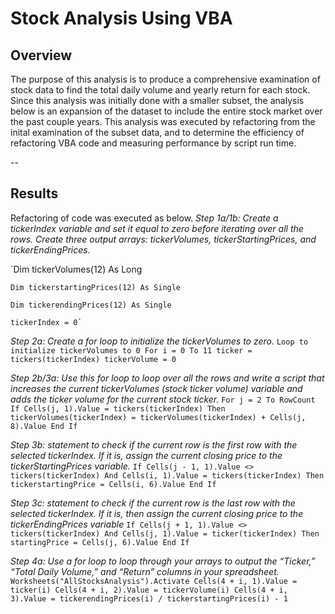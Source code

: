 # Stock Analysis Using VBA 
## Overview
The purpose of this analysis is to produce a comprehensive examination of stock data to find the total daily volume and yearly return for each stock. Since this analysis was initially done with a smaller subset, the analysis below is an expansion of the dataset to include the entire stock market over the past couple years. This analysis was executed by refactoring from the inital examination of the subset data, and to determine the efficiency of refactoring VBA code and measuring performance by script run time. 

--
## Results 
Refactoring of code was executed as below. 
*Step 1a/1b: Create a tickerIndex variable and set it equal to zero before iterating over all the rows.* 
*Create three output arrays: tickerVolumes, tickerStartingPrices, and tickerEndingPrices.*

   `Dim tickerVolumes(12) As Long

    Dim tickerstartingPrices(12) As Single
    
    Dim tickerendingPrices(12) As Single 
    
    tickerIndex = 0`

*Step 2a: Create a for loop to initialize the tickerVolumes to zero.*
`Loop to initialize tickerVolumes to 0
    For i = 0 To 11
    ticker = tickers(tickerIndex)
    tickerVolume = 0`

*Step 2b/3a: Use this for loop to loop over all the rows and write a script that increases the current tickerVolumes (stock ticker volume) variable and adds the ticker volume for the current stock ticker.*
`For j = 2 To RowCount
     If Cells(j, 1).Value = tickers(tickerIndex) Then
               tickerVolumes(tickerIndex) = tickerVolumes(tickerIndex) + Cells(j, 8).Value
               End If`

*Step 3b: statement to check if the current row is the first row with the selected tickerIndex. If it is,  assign the current closing price to the tickerStartingPrices variable.*
 `If Cells(j - 1, 1).Value <> tickers(tickerIndex) And Cells(i, 1).Value = tickers(tickerIndex) Then
 tickerstartingPrice = Cells(i, 6).Value
               End If`
               
*Step 3c: statement to check if the current row is the last row with the selected tickerIndex. If it is, then assign the current closing price to the tickerEndingPrices variable*
`If Cells(j + 1, 1).Value <> tickers(tickerIndex) And Cells(j, 1).Value = ticker(tickerIndex) Then
startingPrice = Cells(j, 6).Value
 End If`
               
*Step 4a: Use a for loop to loop through your arrays to output the “Ticker,” “Total Daily Volume,” and “Return” columns in your spreadsheet.*
  `Worksheets("AllStocksAnalysis").Activate
       Cells(4 + i, 1).Value = ticker(i)
       Cells(4 + i, 2).Value = tickerVolume(i)
       Cells(4 + i, 3).Value = tickerendingPrices(i) / tickerstartingPrices(i) - 1`

               
